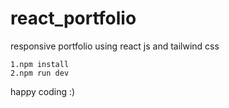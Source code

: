 # react_portfolio
responsive portfolio using react js and tailwind css

```
1.npm install
2.npm run dev
```
happy coding :)
